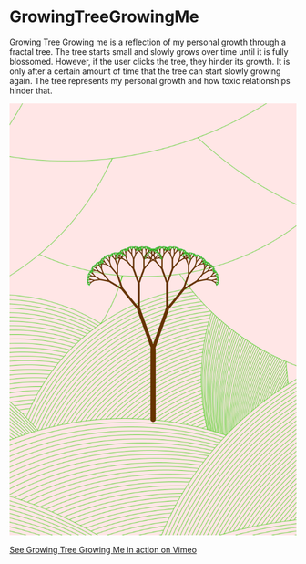 # GrowingTreeGrowingMe
Growing Tree Growing me is a reflection of my personal growth through a fractal tree. The tree starts small and slowly grows over time until it is fully blossomed. However, if the user clicks the tree, they hinder its growth. It is only after a certain amount of time that the tree can start slowly growing again. The tree represents my personal growth and how toxic relationships hinder that. 



![growing tree growing me](https://github.com/nicolefallone/GrowingTreeGrowingMe/blob/master/Fallone_GrowingTree.png)

[See Growing Tree Growing Me in action on Vimeo](https://vimeo.com/336839190)

